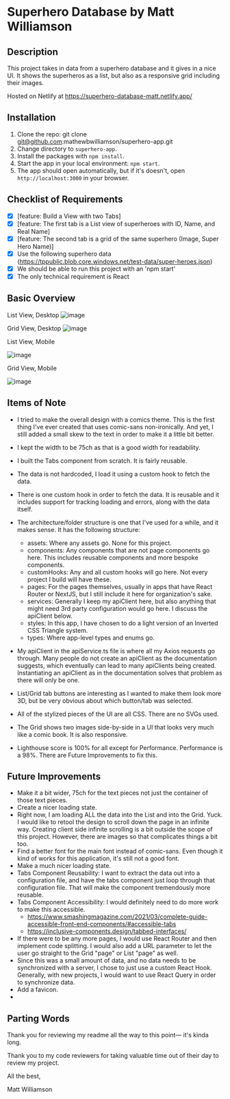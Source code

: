 # Superhero Database by Matt Williamson

## Description

This project takes in data from a superhero database and it gives in a nice UI. It shows the superheros as a list, but also as a responsive grid including their images.

Hosted on Netlify at https://superhero-database-matt.netlify.app/

## Installation

1. Clone the repo: git clone git@github.com:mathewbwilliamson/superhero-app.git
2. Change directory to `superhero-app`.
3. Install the packages with `npm install`.
4. Start the app in your local environment: `npm start`.
5. The app should open automatically, but if it's doesn't, open `http://localhost:3000` in your browser.

## Checklist of Requirements

- [x] [feature: Build a View with two Tabs]
- [x] [feature: The first tab is a List view of superheroes with ID, Name, and Real Name]
- [x] [feature: The second tab is a grid of the same superhero (Image, Super Hero Name)]
- [x] Use the following superhero data (https://tppublic.blob.core.windows.net/test-data/super-heroes.json)
- [x] We should be able to run this project with an 'npm start'
- [x] The only technical requirement is React

## Basic Overview

List View, Desktop
![image](https://user-images.githubusercontent.com/39387181/152694819-f35a541e-50ab-419e-8f47-8635c61b72c6.png)

Grid View, Desktop
![image](https://user-images.githubusercontent.com/39387181/152694978-51ea405a-1290-4bd4-ba82-5d99ec9769d7.png)

List View, Mobile

![image](https://user-images.githubusercontent.com/39387181/152694867-32a0a54a-a8e6-4ed3-aef5-c5c376e008d6.png)

Grid View, Mobile

![image](https://user-images.githubusercontent.com/39387181/152694995-779c706c-67a2-4341-b23e-146555b04081.png)

## Items of Note

- I tried to make the overall design with a comics theme. This is the first thing I've ever created that uses comic-sans non-ironically. And yet, I still added a small skew to the text in order to make it a little bit better.
- I kept the width to be 75ch as that is a good width for readability.
- I built the Tabs component from scratch. It is fairly reusable.
- The data is not hardcoded, I load it using a custom hook to fetch the data.
- There is one custom hook in order to fetch the data. It is reusable and it includes support for tracking loading and errors, along with the data itself.
- The architecture/folder structure is one that I've used for a while, and it makes sense. It has the following structure:

  - assets: Where any assets go. None for this project.
  - components: Any components that are not page components go here. This includes reusable components and more bespoke components.
  - customHooks: Any and all custom hooks will go here. Not every project I build will have these.
  - pages: For the pages themselves, usually in apps that have React Router or NextJS, but I still include it here for organization's sake.
  - services: Generally I keep my apiClient here, but also anything that might need 3rd party configuration would go here. I discuss the apiClient below.
  - styles: In this app, I have chosen to do a light version of an Inverted CSS Triangle system.
  - types: Where app-level types and enums go.

- My apiClient in the apiService.ts file is where all my Axios requests go through. Many people do not create an apiClient as the documentation suggests, which eventually can lead to many apiClients being created. Instantiating an apiClient as in the documentation solves that problem as there will only be one.
- List/Grid tab buttons are interesting as I wanted to make them look more 3D, but be very obvious about which button/tab was selected.
- All of the stylized pieces of the UI are all CSS. There are no SVGs used.
- The Grid shows two images side-by-side in a UI that looks very much like a comic book. It is also responsive.
- Lighthouse score is 100% for all except for Performance. Performance is a 98%. There are Future Improvements to fix this.

## Future Improvements

- Make it a bit wider, 75ch for the text pieces not just the container of those text pieces.
- Create a nicer loading state.
- Right now, I am loading ALL the data into the List and into the Grid. Yuck. I would like to retool the design to scroll down the page in an infinite way. Creating client side infinite scrolling is a bit outside the scope of this project. However, there are images so that complicates things a bit too.
- Find a better font for the main font instead of comic-sans. Even though it kind of works for this application, it's still not a good font.
- Make a much nicer loading state.
- Tabs Component Reusability: I want to extract the data out into a configuration file, and have the tabs component just loop through that configuration file. That will make the component tremendously more reusable.
- Tabs Component Accessibility: I would definitely need to do more work to make this accessible.
  - https://www.smashingmagazine.com/2021/03/complete-guide-accessible-front-end-components/#accessible-tabs
  - https://inclusive-components.design/tabbed-interfaces/
- If there were to be any more pages, I would use React Router and then implement code splitting. I would also add a URL parameter to let the user go straight to the Grid "page" or List "page" as well.
- Since this was a small amount of data, and no data needs to be synchronized with a server, I chose to just use a custom React Hook. Generally, with new projects, I would want to use React Query in order to synchronize data.
- Add a favicon.
-

## Parting Words

Thank you for reviewing my readme all the way to this point— it's kinda long.

Thank you to my code reviewers for taking valuable time out of their day to review my project.

All the best,

Matt Williamson
